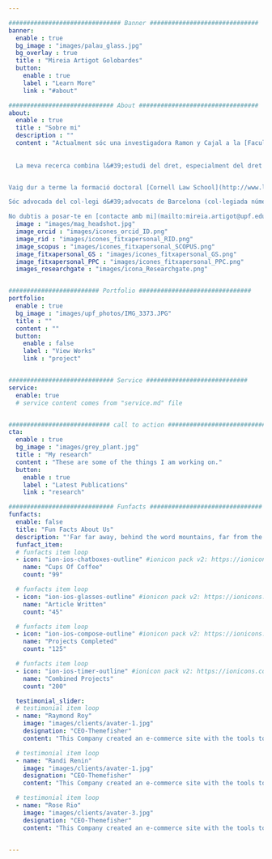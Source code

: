 ```yaml
---

############################### Banner ##############################
banner:
  enable : true
  bg_image : "images/palau_glass.jpg"
  bg_overlay : true
  title : "Mireia Artigot Golobardes"
  button:
    enable : true
    label : "Learn More"
    link : "#about"

############################# About #################################
about:
  enable : true
  title : "Sobre mi"
  description : ""
  content : "Actualment sóc una investigadora Ramon y Cajal a la [Facultat de Dret de ka Universitat Pompeu Fabra](http://www.upf.edu/dret) i professora afiliada a l&#39; [Escola Superior de Comer](http://www.esci.upf.edu/en) [ç](http://www.esci.upf.edu/en) [Internacional](http://www.esci.upf.edu/en) de la  Universitat Pompeu Fabra.
  
  
  La meva recerca combina l&#39;estudi del dret, especialment del dret privat des d&#39;una perspectiva econòmica. Em centro sobretot en dret de contractes, danys – especialment la responsabilitat civil per danys causats per productes defectuosos – i el dret de successions. També tinc especial interès en Dret Comunitari i en el procés d&#39;integració econòmica i monetària de la Unió Europea. La meva recerca en dret es nodreix de la micro així com de la macroeconomia. 


Vaig dur a terme la formació doctoral [Cornell Law School](http://www.lawschool.cornell.edu/), on vaig obtenir un Juris Science Doctor (J.S.D) i un Màster en Dret (LLM). Les llicenciatures en dret i en economia  les vaig obtenir a la [Universitat Pompeu Fabra](https://www.upf.edu/en/). Compto amb una experiència internacional com a professora visitant de la [Brooklyn Law School](https://www.brooklaw.edu/), de l&#39; [Institut für Wirtschaftsrecht](https://www.uni-kassel.de/fb07/en/institutes/iwr/home.html) a la [Kassel Universität](http://www.uni-kassel.de/uni/), al Departament d&#39;Economia i de Dret de la [Montenegro University](http://www.ekonomija.ac.me/), a la Facultat de Dret de la [University of Trento](http://www.unitn.it/en) i al Center for South African studies de la [University of Western Cape](https://www.uwc.ac.za/Pages/default.aspx). Vaig ser _law clerk_ del Jutge Edwin H. Stern, Jutge President del [Tribunal d&#39;Apel.lació de Nova Jersey](http://www.judiciary.state.nj.us/).

Sóc advocada del col·legi d&#39;advocats de Barcelona (col·legiada número 39954) i advocada de l&#39;estat de Nova York (col·legiada número 4775474)

No dubtis a posar-te en [contacte amb mi](mailto:mireia.artigot@upf.edu)!"
  image : "images/mag_headshot.jpg"
  image_orcid : "images/icones_orcid_ID.png" 
  image_rid : "images/icones_fitxapersonal_RID.png"
  image_scopus : "images/icones_fitxapersonal_SCOPUS.png"
  image_fitxapersonal_GS : "images/icones_fitxapersonal_GS.png"
  image_fitxapersonal_PPC : "images/icones_fitxapersonal_PPC.png"
  images_researchgate : "images/icona_Researchgate.png"


######################### Portfolio ###############################
portfolio:
  enable : true
  bg_image : "images/upf_photos/IMG_3373.JPG"
  title : ""
  content : ""
  button:
    enable : false
    label : "View Works"
    link : "project"


############################# Service ############################
service:
  enable: true
  # service content comes from "service.md" file


############################ call to action ###########################
cta:
  enable : true
  bg_image : "images/grey_plant.jpg"  
  title : "My research"
  content : "These are some of the things I am working on."
  button:
    enable : true
    label : "Latest Publications"
    link : "research"

############################# Funfacts ###############################
funfacts:
  enable: false
  title: "Fun Facts About Us"
  description: "'Far far away, behind the word mountains, far from the countries Vokalia and Consonantia, <br> there live the blind texts. Separated they live in Bookmarksgrove right at the coast of the Semantics'"
  funfact_item:
  # funfacts item loop
  - icon: "ion-ios-chatboxes-outline" #ionicon pack v2: https://ionicons.com/v2/
    name: "Cups Of Coffee"
    count: "99"

  # funfacts item loop
  - icon: "ion-ios-glasses-outline" #ionicon pack v2: https://ionicons.com/v2/
    name: "Article Written"
    count: "45"

  # funfacts item loop
  - icon: "ion-ios-compose-outline" #ionicon pack v2: https://ionicons.com/v2/
    name: "Projects Completed"
    count: "125"

  # funfacts item loop
  - icon: "ion-ios-timer-outline" #ionicon pack v2: https://ionicons.com/v2/
    name: "Combined Projects"
    count: "200"

  testimonial_slider:
  # testimonial item loop
  - name: "Raymond Roy"
    image: "images/clients/avater-1.jpg"
    designation: "CEO-Themefisher"
    content: "This Company created an e-commerce site with the tools to make our business a success, with innovative ideas we feel that our site has unique elements that make us stand out from the crowd."

  # testimonial item loop
  - name: "Randi Renin"
    image: "images/clients/avater-1.jpg"
    designation: "CEO-Themefisher"
    content: "This Company created an e-commerce site with the tools to make our business a success, with innovative ideas we feel that our site has unique elements that make us stand out from the crowd."

  # testimonial item loop
  - name: "Rose Rio"
    image: "images/clients/avater-3.jpg"
    designation: "CEO-Themefisher"
    content: "This Company created an e-commerce site with the tools to make our business a success, with innovative ideas we feel that our site has unique elements that make us stand out from the crowd."


---
```

